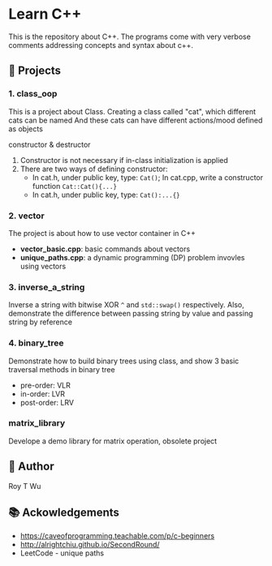 # Learn C++
This is the repository about C++. The programs come with very verbose comments addressing concepts and syntax about c++.


💾 Projects
------------

### 1. class_oop
This is a project about Class. Creating a class called "cat", which different cats can be named
And these cats can have different actions/mood defined as objects

constructor & destructor
1. Constructor is not necessary if in-class initialization is applied
2. There are two ways of defining constructor:   
   - In cat.h, under public key, type: `Cat()`; 
     In cat.cpp, write a constructor function `Cat::Cat(){...}`      
   - In cat.h, under public key, type: `Cat():...{}`
	
	
### 2. vector
The project is about how to use vector container in C++
- **vector_basic.cpp**: basic commands about vectors  
- **unique_paths.cpp**: a dynamic programming (DP) problem invovles using vectors


### 3. inverse_a_string
Inverse a string with bitwise XOR `^` and `std::swap()` respectively. Also, demonstrate the difference between passing string by value and passing string by reference


### 4. binary_tree
Demonstrate how to build binary trees using class, and show 3 basic traversal methods in binary tree
- pre-order: VLR  
- in-order: LVR
- post-order: LRV



### matrix_library
Develope a demo library for matrix operation, obsolete project     
   

🤖 Author 
------
Roy T Wu
   
    

📚 Ackowledgements
---------------
- https://caveofprogramming.teachable.com/p/c-beginners  
- http://alrightchiu.github.io/SecondRound/
- LeetCode - unique paths
